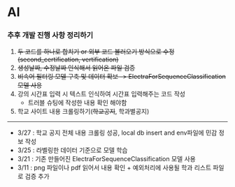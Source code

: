 # AI

### 추후 개발 진행 사항 정리하기

1. ~~두 코드를 하나로 합치기 or 외부 코드 불러오기 방식으로 수정 <br>
   (second_certification, vertification)~~
2. ~~생성날짜, 수정날짜 인식해서 읽어온 파일 검증~~
3. ~~비속어 필터링 모델 구축 및 데이터 확보
   -> ElectraForSequenceClassification 모델 사용~~
4. 강의 시간표 입력 시 텍스트 인식하여 시간표 입력해주는 코드 작성
   - 트러블 슈팅에 작성한 내용 확인 해야함
5. 학교 사이트 내용 크롤링하기(~~학교공지~~, 학과별공지)

---

- 3/27 : 학교 공지 전체 내용 크롤링 성공, local db insert and env파일에 민감 정보 작성
- 3/25 : 라벨링한 데이터 기준으로 모델 학습
- 3/21 : 기존 만들어진 ElectraForSequenceClassification 모델 사용
- 3/11 : png 파일이나 pdf 읽어서 내용 확인 + 예외처리에 사용될 학과 리스트 파일로 검증 추가
